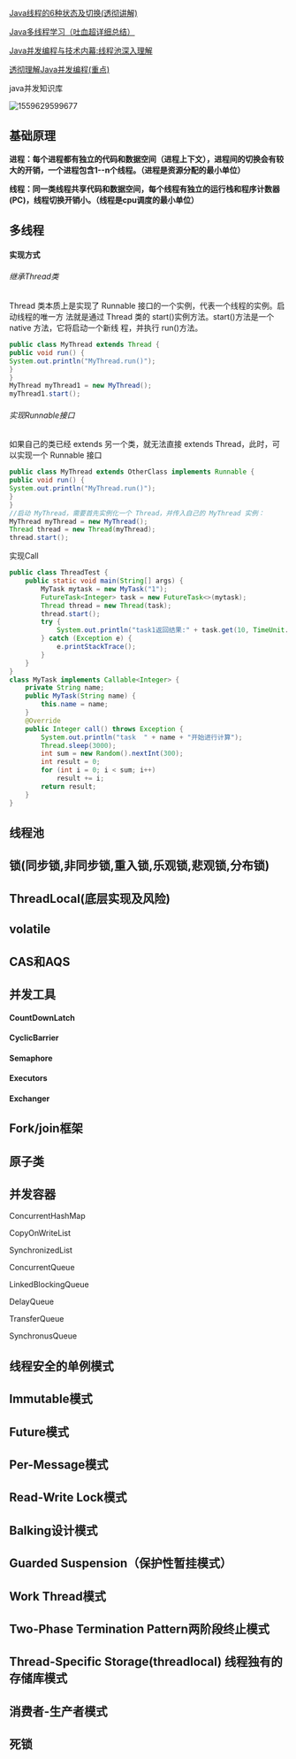 

[Java线程的6种状态及切换(透彻讲解)](https://blog.csdn.net/pange1991/article/details/53860651)

[Java多线程学习（吐血超详细总结）](https://blog.csdn.net/evankaka/article/details/44153709)

[Java并发编程与技术内幕:线程池深入理解](https://blog.csdn.net/evankaka/article/details/51489322)

[透彻理解Java并发编程(重点)](https://segmentfault.com/blog/ressmix_multithread)

java并发知识库

![1559629599677](F:\git\java_notes\images\并发\1559629599677.png)

## 基础原理

**进程：每个进程都有独立的代码和数据空间（进程上下文），进程间的切换会有较大的开销，一个进程包含1--n个线程。（进程是资源分配的最小单位）**

**线程：同一类线程共享代码和数据空间，每个线程有独立的运行栈和程序计数器(PC)，线程切换开销小。（线程是cpu调度的最小单位）**





## 多线程

#### 实现方式

###### 继承Thread类

Thread 类本质上是实现了 Runnable 接口的一个实例，代表一个线程的实例。启动线程的唯一方
法就是通过 Thread 类的 start()实例方法。start()方法是一个 native 方法，它将启动一个新线
程，并执行 run()方法。

```java
public class MyThread extends Thread {
public void run() {
System.out.println("MyThread.run()");
}
}
MyThread myThread1 = new MyThread();
myThread1.start();
```

###### 实现Runnable接口

如果自己的类已经 extends 另一个类，就无法直接 extends Thread，此时，可以实现一个
Runnable 接口

```java
public class MyThread extends OtherClass implements Runnable {
public void run() {
System.out.println("MyThread.run()");
}
}
//启动 MyThread，需要首先实例化一个 Thread，并传入自己的 MyThread 实例：
MyThread myThread = new MyThread();
Thread thread = new Thread(myThread);
thread.start();
```

实现Call

```java
public class ThreadTest {
	public static void main(String[] args) {
		MyTask mytask = new MyTask("1");
		FutureTask<Integer> task = new FutureTask<>(mytask);
		Thread thread = new Thread(task);
		thread.start();
		try {
			System.out.println("task1返回结果:" + task.get(10, TimeUnit.SECONDS));
		} catch (Exception e) {
			e.printStackTrace();
		} 
	}
}
class MyTask implements Callable<Integer> {
	private String name;
	public MyTask(String name) {
		this.name = name;
	}
	@Override
	public Integer call() throws Exception {
		System.out.println("task  " + name + "开始进行计算");
		Thread.sleep(3000);
		int sum = new Random().nextInt(300);
		int result = 0;
		for (int i = 0; i < sum; i++)
			result += i;
		return result;
	}
}
```





## 线程池



## 锁(同步锁,非同步锁,重入锁,乐观锁,悲观锁,分布锁)



## ThreadLocal(底层实现及风险)

## volatile

## CAS和AQS

## 并发工具

#### CountDownLatch 

#### CyclicBarrier

#### Semaphore

#### Executors

#### Exchanger

## Fork/join框架

## 原子类

## 并发容器

ConcurrentHashMap

CopyOnWriteList

SynchronizedList

ConcurrentQueue

LinkedBlockingQueue

DelayQueue

TransferQueue

SynchronusQueue 

## 线程安全的单例模式

## Immutable模式

## Future模式

## Per-Message模式

## Read-Write Lock模式

## Balking设计模式

## Guarded Suspension（保护性暂挂模式）

## Work Thread模式

## Two-Phase Termination Pattern两阶段终止模式

## Thread-Specific Storage(threadlocal) 线程独有的存储库模式



## 消费者-生产者模式

## 死锁





